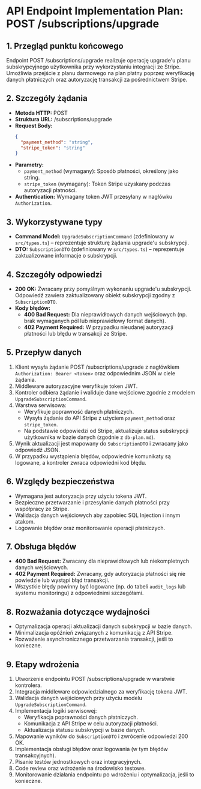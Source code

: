 # API Endpoint Implementation Plan: POST /subscriptions/upgrade

## 1. Przegląd punktu końcowego
Endpoint POST /subscriptions/upgrade realizuje operację upgrade'u planu subskrypcyjnego użytkownika przy wykorzystaniu integracji ze Stripe. Umożliwia przejście z planu darmowego na plan płatny poprzez weryfikację danych płatniczych oraz autoryzację transakcji za pośrednictwem Stripe.

## 2. Szczegóły żądania
- **Metoda HTTP:** POST
- **Struktura URL:** /subscriptions/upgrade
- **Request Body:**
  ```json
  {
    "payment_method": "string",
    "stripe_token": "string"
  }
  ```
- **Parametry:**
  - `payment_method` (wymagany): Sposób płatności, określony jako string.
  - `stripe_token` (wymagany): Token Stripe uzyskany podczas autoryzacji płatności.
- **Authentication:** Wymagany token JWT przesyłany w nagłówku `Authorization`.

## 3. Wykorzystywane typy
- **Command Model:** `UpgradeSubscriptionCommand` (zdefiniowany w `src/types.ts`) – reprezentuje strukturę żądania upgrade'u subskrypcji.
- **DTO:** `SubscriptionDTO` (zdefiniowany w `src/types.ts`) – reprezentuje zaktualizowane informacje o subskrypcji.

## 4. Szczegóły odpowiedzi
- **200 OK:** Zwracany przy pomyślnym wykonaniu upgrade'u subskrypcji. Odpowiedź zawiera zaktualizowany obiekt subskrypcji zgodny z `SubscriptionDTO`.
- **Kody błędów:**
  - **400 Bad Request:** Dla nieprawidłowych danych wejściowych (np. brak wymaganych pól lub nieprawidłowy format danych).
  - **402 Payment Required:** W przypadku nieudanej autoryzacji płatności lub błędu w transakcji ze Stripe.

## 5. Przepływ danych
1. Klient wysyła żądanie POST /subscriptions/upgrade z nagłówkiem `Authorization: Bearer <token>` oraz odpowiednim JSON w ciele żądania.
2. Middleware autoryzacyjne weryfikuje token JWT.
3. Kontroler odbiera żądanie i waliduje dane wejściowe zgodnie z modelem `UpgradeSubscriptionCommand`.
4. Warstwa serwisowa:
   - Weryfikuje poprawność danych płatniczych.
   - Wysyła żądanie do API Stripe z użyciem `payment_method` oraz `stripe_token`.
   - Na podstawie odpowiedzi od Stripe, aktualizuje status subskrypcji użytkownika w bazie danych (zgodnie z `db-plan.md`).
5. Wynik aktualizacji jest mapowany do `SubscriptionDTO` i zwracany jako odpowiedź JSON.
6. W przypadku wystąpienia błędów, odpowiednie komunikaty są logowane, a kontroler zwraca odpowiedni kod błędu.

## 6. Względy bezpieczeństwa
- Wymagana jest autoryzacja przy użyciu tokena JWT.
- Bezpieczne przetwarzanie i przesyłanie danych płatności przy współpracy ze Stripe.
- Walidacja danych wejściowych aby zapobiec SQL Injection i innym atakom.
- Logowanie błędów oraz monitorowanie operacji płatniczych.

## 7. Obsługa błędów
- **400 Bad Request:** Zwracany dla nieprawidłowych lub niekompletnych danych wejściowych.
- **402 Payment Required:** Zwracany, gdy autoryzacja płatności się nie powiedzie lub wystąpi błąd transakcji.
- Wszystkie błędy powinny być logowane (np. do tabeli `audit_logs` lub systemu monitoringu) z odpowiednimi szczegółami.

## 8. Rozważania dotyczące wydajności
- Optymalizacja operacji aktualizacji danych subskrypcji w bazie danych.
- Minimalizacja opóźnień związanych z komunikacją z API Stripe.
- Rozważenie asynchronicznego przetwarzania transakcji, jeśli to konieczne.

## 9. Etapy wdrożenia
1. Utworzenie endpointu POST /subscriptions/upgrade w warstwie kontrolera.
2. Integracja middleware odpowiedzialnego za weryfikację tokena JWT.
3. Walidacja danych wejściowych przy użyciu modelu `UpgradeSubscriptionCommand`.
4. Implementacja logiki serwisowej:
   - Weryfikacja poprawności danych płatniczych.
   - Komunikacja z API Stripe w celu autoryzacji płatności.
   - Aktualizacja statusu subskrypcji w bazie danych.
5. Mapowanie wyników do `SubscriptionDTO` i zwrócenie odpowiedzi 200 OK.
6. Implementacja obsługi błędów oraz logowania (w tym błędów transakcyjnych).
7. Pisanie testów jednostkowych oraz integracyjnych.
8. Code review oraz wdrożenie na środowisko testowe.
9. Monitorowanie działania endpointu po wdrożeniu i optymalizacja, jeśli to konieczne. 